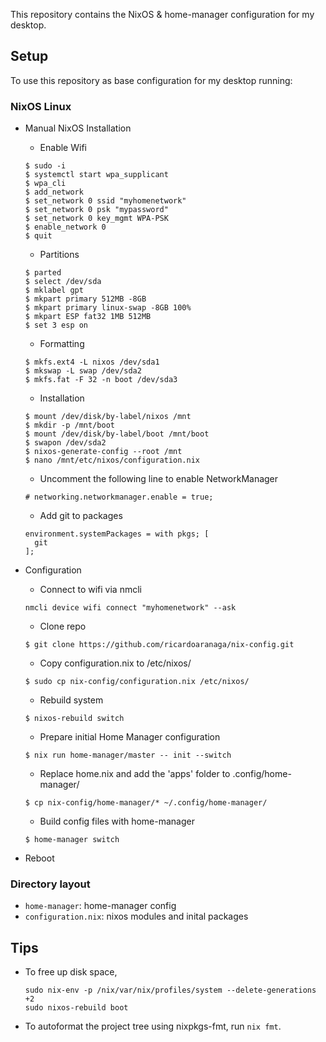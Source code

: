 This repository contains the NixOS & home-manager configuration for my desktop.

## Setup

To use this repository as base configuration for my desktop running:

### NixOS Linux

- Manual NixOS Installation
  - Enable Wifi
  ```shell
  $ sudo -i
  $ systemctl start wpa_supplicant
  $ wpa_cli
  $ add_network
  $ set_network 0 ssid "myhomenetwork"
  $ set_network 0 psk "mypassword"
  $ set_network 0 key_mgmt WPA-PSK
  $ enable_network 0
  $ quit
  ```
  - Partitions
  ```shell
  $ parted
  $ select /dev/sda
  $ mklabel gpt
  $ mkpart primary 512MB -8GB
  $ mkpart primary linux-swap -8GB 100%
  $ mkpart ESP fat32 1MB 512MB
  $ set 3 esp on
  ```
  - Formatting
  ```shell
  $ mkfs.ext4 -L nixos /dev/sda1
  $ mkswap -L swap /dev/sda2
  $ mkfs.fat -F 32 -n boot /dev/sda3
  ```

  - Installation
  ```shell
  $ mount /dev/disk/by-label/nixos /mnt
  $ mkdir -p /mnt/boot
  $ mount /dev/disk/by-label/boot /mnt/boot
  $ swapon /dev/sda2
  $ nixos-generate-config --root /mnt
  $ nano /mnt/etc/nixos/configuration.nix
  ```
  - Uncomment the following line to enable NetworkManager
  ```shell
  # networking.networkmanager.enable = true;
  ```
  - Add git to packages
  ```shell
  environment.systemPackages = with pkgs; [
    git
  ];
  ``` 
- Configuration
  - Connect to wifi via nmcli
  ```shell
  nmcli device wifi connect "myhomenetwork" --ask
  ```  
  - Clone repo 
  ```shell
  $ git clone https://github.com/ricardoaranaga/nix-config.git
  ```
  - Copy configuration.nix to /etc/nixos/
  ```shell
  $ sudo cp nix-config/configuration.nix /etc/nixos/
  ```
  - Rebuild system
  ```shell
  $ nixos-rebuild switch
  ```
  - Prepare initial Home Manager configuration
  ```shell
  $ nix run home-manager/master -- init --switch
  ```
  - Replace home.nix and add the 'apps' folder to .config/home-manager/
  ```shell
  $ cp nix-config/home-manager/* ~/.config/home-manager/
  ```
  - Build config files with home-manager
  ```shell
  $ home-manager switch
  ```
- Reboot

### Directory layout 

- `home-manager`: home-manager config
- `configuration.nix`: nixos modules and inital packages

## Tips

- To free up disk space,
    ```sh-session
    sudo nix-env -p /nix/var/nix/profiles/system --delete-generations +2
    sudo nixos-rebuild boot
    ```
- To autoformat the project tree using nixpkgs-fmt, run `nix fmt`.
